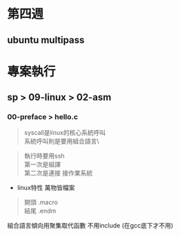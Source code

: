 # 第四週

## ubuntu multipass

# 專案執行
## sp > 09-linux > 02-asm 
### 00-preface > hello.c
>syscall是linux的核心系統呼叫  
>系統呼叫則是要用組合語言\

>執行時要用ssh  
>第一次是組譯  
>第二次是連接 接作業系統  
* linux特性 萬物皆檔案

>開頭 .macro  
>結尾 .endm

組合語言傾向用聚集取代函數
不用include (在gcc底下才不用)


